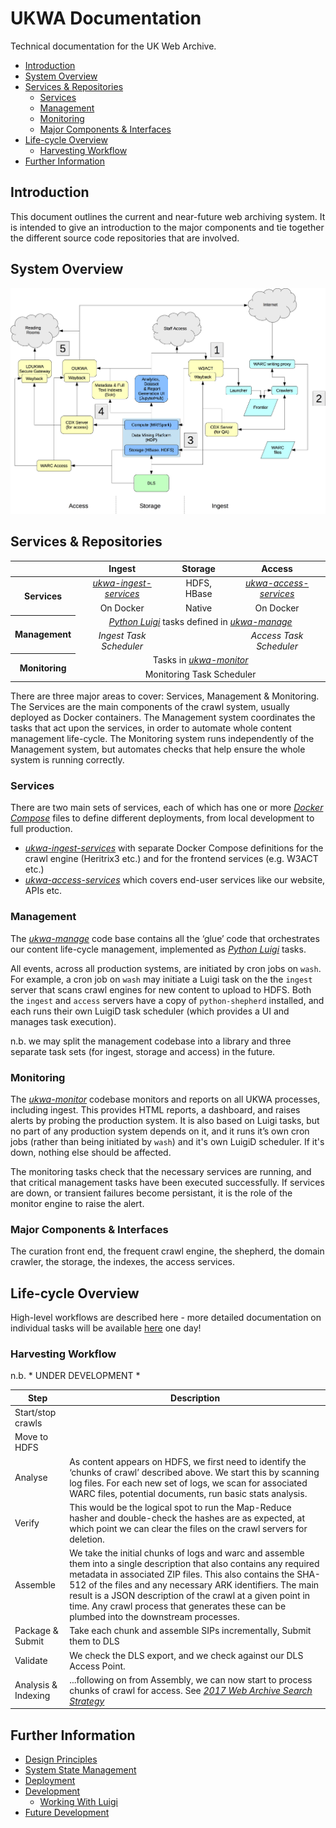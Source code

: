 UKWA Documentation
==================

Technical documentation for the UK Web Archive.

<!-- MarkdownTOC depth=2 autolink=true bracket=round lowercase_only_ascii=true -->

- [Introduction](#introduction)
- [System Overview](#system-overview)
- [Services & Repositories](#services--repositories)
	- [Services](#services)
	- [Management](#management)
	- [Monitoring](#monitoring)
	- [Major Components & Interfaces](#major-components--interfaces)
- [Life-cycle Overview](#life-cycle-overview)
	- [Harvesting Workflow](#harvesting-workflow)
- [Further Information](#further-information)

<!-- /MarkdownTOC -->

<!--
See the [ukwa-documentation](https://github.com/ukwa/ukwa-documentation#ukwa-documentation) for an overview.
-->


Introduction
------------

This document outlines the current and near-future web archiving system. It is intended to give an introduction to the major components and tie together the different source code repositories that are involved.


System Overview
---------------

![High-level Architectural overview](./drawings/ng-was.png)

Services & Repositories
-----------------------

<table width="100%" style="text-align: center; display: table; border-collapse: collapse;">
	<thead width="100%">
	    <tr><th></th><th>Ingest</th><th>Storage</th><th>Access</th></tr>
    </thead>
    <tbody width="100%">
		<tr>
			<th rowspan="2">Services</th>
			<td><a href="https://github.com/ukwa/ukwa-ingest-services"><i>ukwa-ingest-services</i></a></td>
			<td>HDFS, HBase</td>
			<td><a href="https://github.com/ukwa/ukwa-access-services"><i>ukwa-access-services</i></a></td>
		</tr>
		<tr>
			<td>On Docker</td>
			<td>Native</td>
			<td>On Docker</td>
		</tr>
		<tr>
			<th rowspan="2">Management</th>
			<td colspan="3" align="center"><a href="https://github.com/spotify/luigi"><i>Python Luigi</i></a> tasks defined in <a href="https://github.com/ukwa/ukwa-manage"><i>ukwa-manage</i></a></td>
		</tr>
		<tr>
			<td><i>Ingest Task Scheduler</i></td>
			<td></td>
			<td><i>Access Task Scheduler</i></td>
		</tr>
		<tr>
			<th rowspan="2">Monitoring</th>
			<td colspan="3" align="center">Tasks in <a href="https://github.com/ukwa/ukwa-monitor"><i>ukwa-monitor</i></a></td>
		</tr>
		<tr>
			<td colspan="3" align="center">Monitoring Task Scheduler</td>
		</tr>
	</tbody>
</table>


There are three major areas to cover: Services, Management & Monitoring. The Services are the main components of the crawl system, usually deployed as Docker containers. The Management system coordinates the tasks that act upon the services, in order to automate whole content management life-cycle. The Monitoring system runs independently of the Management system, but automates checks that help ensure the whole system is running correctly.

### Services ###

There are two main sets of services, each of which has one or more [*Docker Compose*](https://docs.docker.com/compose/) files to define different deployments, from local development to full production.

- [*ukwa-ingest-services*](https://github.com/ukwa/ukwa-ingest-services) with separate Docker Compose definitions for the crawl engine (Heritrix3 etc.) and for the frontend services (e.g. W3ACT etc.) 
- [*ukwa-access-services*](https://github.com/ukwa/ukwa-access-services) which covers end-user services like our website, APIs etc.

### Management ###

The [*ukwa-manage*](https://github.com/ukwa/ukwa-manage) code base contains all the ‘glue’ code that orchestrates our content life-cycle management, implemented as [*Python Luigi*](https://github.com/spotify/luigi) tasks.

All events, across all production systems, are initiated by cron jobs on `wash`. For example, a cron job on `wash` may initiate a Luigi task on the the `ingest` server that scans crawl engines for new content to upload to HDFS. Both the `ingest` and `access` servers have a copy of `python-shepherd` installed, and each runs their own LuigiD task scheduler (which provides a UI and manages task execution).

n.b. we may split the management codebase into a library and three separate task sets (for ingest, storage and access) in the future.

### Monitoring ###

The [*ukwa-monitor*](https://github.com/ukwa/ukwa-monitor) codebase monitors and reports on all UKWA processes, including ingest. This provides HTML reports, a dashboard, and raises alerts by probing the production system. It is also based on Luigi tasks, but no part of any production system depends on it, and it runs it’s own cron jobs (rather than being initiated by `wash`) and it's own LuigiD scheduler. If it's down, nothing else should be affected. 

The monitoring tasks check that the necessary services are running, and that critical management tasks have been executed successfully. If services are down, or transient failures become persistant, it is the role of the monitor engine to raise the alert.

### Major Components & Interfaces ###

The curation front end, the frequent crawl engine, the shepherd, the domain crawler, the storage, the indexes, the access services.


Life-cycle Overview
-------------------

High-level workflows are described here - more detailed documentation on individual tasks will be available [here](http://ukwa-shepherd.readthedocs.io/en/latest/) one day!

### Harvesting Workflow ###

n.b. * UNDER DEVELOPMENT *

| Step              | Description   |
| ----------------- | ------------- |
| Start/stop crawls |  |
| Move to HDFS      |  |
| Analyse           | As content appears on HDFS, we first need to identify the ‘chunks of crawl’ described above. We start this by scanning log files. For each new set of logs, we scan for associated WARC files, potential documents, run basic stats analysis. |
| Verify            | This would be the logical spot to run the Map-Reduce hasher and double-check the hashes are as expected, at which point we can clear the files on the crawl servers for deletion. |
| Assemble          | We take the initial chunks of logs and warc and assemble them into a single description that also contains any required metadata in associated ZIP files. This also contains the SHA-512 of the files and any necessary ARK identifiers. The main result is a JSON description of the crawl at a given point in time. Any crawl process that generates these can be plumbed into the downstream processes. |
| Package & Submit  | Take each chunk and assemble SIPs incrementally, Submit them to DLS |
| Validate          | We check the DLS export, and we check against our DLS Access Point. |
| Analysis & Indexing | ...following on from Assembly, we can now start to process chunks of crawl for access. See [*2017 Web Archive Search Strategy*](http://drive.google.com/open?id=1CJUvyI1XPOZt6oEl_2oFRJHXrv8K3_jT36AkOSEcjzw) |


Further Information
-------------------

* [Design Principles](Design-Principles.md)
* [System State Management](System-State-Management.md)
* [Deployment](Deployment.md)
* [Development](Development.md)
    * [Working With Luigi](Working-With-Luigi.md)
* [Future Development](Future-Development.md)
